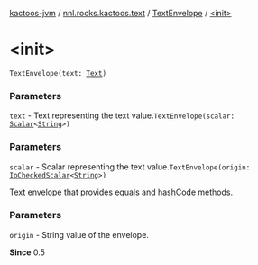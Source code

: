 [kactoos-jvm](../../index.md) / [nnl.rocks.kactoos.text](../index.md) / [TextEnvelope](index.md) / [&lt;init&gt;](./-init-.md)

# &lt;init&gt;

`TextEnvelope(text: `[`Text`](../../nnl.rocks.kactoos/-text/index.md)`)`

### Parameters

`text` - Text representing the text value.`TextEnvelope(scalar: `[`Scalar`](../../nnl.rocks.kactoos/-scalar/index.md)`<`[`String`](https://kotlinlang.org/api/latest/jvm/stdlib/kotlin/-string/index.html)`>)`

### Parameters

`scalar` - Scalar representing the text value.`TextEnvelope(origin: `[`IoCheckedScalar`](../../nnl.rocks.kactoos.scalar/-io-checked-scalar/index.md)`<`[`String`](https://kotlinlang.org/api/latest/jvm/stdlib/kotlin/-string/index.html)`>)`

Text envelope that provides equals and hashCode methods.

### Parameters

`origin` - String value of the envelope.

**Since**
0.5

